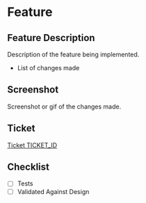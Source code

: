 <!--
  This is the default template for pull requrests.

  ====================================================================
  Follow this naming convention for your PR:

  chore|feat|feature|bugfix|fix|docs|style|refactor|perf|test (<Pivotal Tracker ID>)?: <Short Description>
-->

# Feature

## Feature Description

Description of the feature being implemented.

- List of changes made

## Screenshot

Screenshot or gif of the changes made.

## Ticket

[Ticket TICKET_ID](https://www.pivotaltracker.com/story/show/TICKET_ID)

## Checklist

- [ ] Tests
- [ ] Validated Against Design

